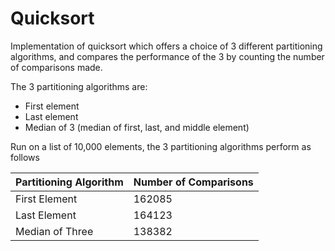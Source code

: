 # Quicksort

Implementation of quicksort which offers a choice of 3 different partitioning algorithms, and compares the performance of the 3 by counting the number of comparisons made. 

The 3 partitioning algorithms are:
- First element
- Last element
- Median of 3 (median of first, last, and middle element)

Run on a list of 10,000 elements, the 3 partitioning algorithms perform as follows

Partitioning Algorithm | Number of Comparisons |
--- | --- |
First Element | 162085 | 
Last Element | 164123 | 
Median of Three | 138382 | 
